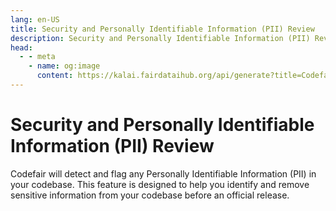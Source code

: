 ```yaml
---
lang: en-US
title: Security and Personally Identifiable Information (PII) Review
description: Security and Personally Identifiable Information (PII) Review
head:
  - - meta
    - name: og:image
      content: https://kalai.fairdataihub.org/api/generate?title=Codefair%20Documentation&description=Metadata%20Issue&app=codefair&org=fairdataihub
---
```


# Security and Personally Identifiable Information (PII) Review

Codefair will detect and flag any Personally Identifiable Information (PII) in your codebase. This feature is designed to help you identify and remove sensitive information from your codebase before an official release.
